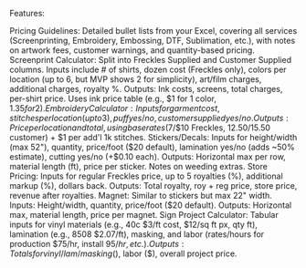 Features:

Pricing Guidelines: Detailed bullet lists from your Excel, covering all services (Screenprinting, Embroidery, Embossing, DTF, Sublimation, etc.), with notes on artwork fees, customer warnings, and quantity-based pricing.
Screenprint Calculator: Split into Freckles Supplied and Customer Supplied columns. Inputs include # of shirts, dozen cost (Freckles only), colors per location (up to 6, but MVP shows 2 for simplicity), art/film charges, additional charges, royalty %. Outputs: Ink costs, screens, total charges, per-shirt price. Uses ink price table (e.g., $1 for 1 color, $1.35 for 2).
Embroidery Calculator: Inputs for garment cost, stitches per location (up to 3), puff yes/no, customer supplied yes/no. Outputs: Price per location and total, using base rates ($7/$10 Freckles, $12.50/$15.50 customer) + $1 per add'l 1k stitches.
Stickers/Decals: Inputs for height/width (max 52"), quantity, price/foot ($20 default), lamination yes/no (adds ~50% estimate), cutting yes/no (+$0.10 each). Outputs: Horizontal max per row, material length (ft), price per sticker. Notes on weeding extras.
Store Pricing: Inputs for regular Freckles price, up to 5 royalties (%), additional markup (%), dollars back. Outputs: Total royalty, roy + reg price, store price, revenue after royalties.
Magnet: Similar to stickers but max 22" width. Inputs: Height/width, quantity, price/foot ($20 default). Outputs: Horizontal max, material length, price per magnet.
Sign Project Calculator: Tabular inputs for vinyl materials (e.g., 40c $3/ft cost, $12/sq ft px, qty ft), lamination (e.g., 8508 $2.07/ft), masking, and labor (rates/hours for production $75/hr, install $95/hr, etc.). Outputs: Totals for vinyl/lam/masking ($), labor ($), overall project price.